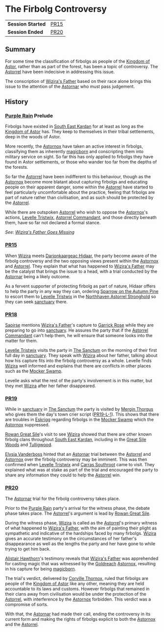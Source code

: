 # The Firbolg Controversy

|||
| --- | --- |
| **Session Started** | [PR15](../../sessions/completed/PR15.md) | storyline.2
| **Session Ended** | [PR20](../../sessions/completed/PR20.md) |

## Summary

For some time the classification of firbolgs as people of the [Kingdom of Astor](../../civilisations/kingdom-of-astor/kingdom-of-astor.md), rather than as part of the forest, has been a topic of controversy. The [Astorrel](../../organisations/astorrel/astorrel.md) have been indecisive in addressing this issue.

The conscription of [Wizira's Father](../../characters/wiziras-father.md) based on their race alone brings this issue to the attention of the [Astornar](../../organisations/astornar.md) who must pass judgement.

## History

### [Purple Rain](../../campaigns/C1-purple-rain.md) Prelude

Firbolgs have existed in [South East Kardan](../../places/regions/south-east-kardan.md) for at least as long as the [Kingdom of Astor](../../civilisations/kingdom-of-astor/kingdom-of-astor.md) has. They keep to themselves in their tribal settlements, deep in the woods of Astor.

More recently, the [Astornox](../../organisations/astornox/astornox.md) have taken an active interest in firbolgs, classifying them as inherently [magicborn](../../civilisations/kingdom-of-astor/magicborn.md) and conscripting them into military service on sight. So far this has only applied to firbolgs they have found in Astor settlements, or those who wander too far from the depths of the forests.

So far the [Astorrel](../../organisations/astorrel/astorrel.md) have been indifferent to this behaviour, though as the [Astornox](../../organisations/astornox/astornox.md) become more blatant about capturing firbolgs and educating people on their apparent danger, some within the [Astorrel](../../organisations/astorrel/astorrel.md) have started to feel particularly uncomfortable about the practice, feeling that firbolgs are part of nature rather than civilisation, and as such should be protected by the [Astorrel](../../organisations/astorrel/astorrel.md).

While there are outspoken [Astorrel](../../organisations/astorrel/astorrel.md) who wish to oppose the [Astornox](../../organisations/astornox/astornox.md)'s actions, [Levelle Tristwix](../../characters/levelle-tristwix.md), [Astorrel Commandant](../../organisations/astorrel/ranks/astorrel-commandant.md), and those directly beneath them, have so far not declared a formal stance.

*See: [Wizira's Father Goes Missing](wiziras-father-goes-missing.md)*

### [PR15](../../sessions/completed/PR15.md)

When [Wizira](../../characters/wizira.md) meets [Darjonkaargeac Hidaar](../../characters/darjonkaargeac-hidaar.md), the party become aware of the firbolg controversy and the two opposing views present within the [Astornox](../../organisations/astornox/astornox.md) and [Astorrel](../../organisations/astorrel/astorrel.md). They explain that what has happened to [Wizira's Father](../../characters/wiziras-father.md) may be the catalyst that brings the issue to a head, with a trial conducted by the [Astornar](../../organisations/astornar.md) being a likely outcome.

As a fervent supporter of protecting firbolg as part of nature, Hidaar offers to help the party in any way they can, ordering [Sparrow on the Autumn Pine](../../characters/sparrow-on-the-autumn-pine.md) to escort them to [Levelle Tristwix](../../characters/levelle-tristwix.md) in the [Northhaven Astorrel Stronghold](../../places/strongholds/northhaven-astorrel-stronghold.md) so they can seek [sanctuary](../../organisations/astorrel/sanctuary.md) there.

### [PR18](../../sessions/completed/PR18.md)

[Saoirse](../../../astarus/people/saoirse.md) mentions [Wizira's Father](../../characters/wiziras-father.md)'s capture to [Garrick Rose](../../characters/garrick-rose.md) while they are preparing to go into [sanctuary](../../organisations/astorrel/sanctuary.md). He assures the party that if the [Astorrel Commandant](../../organisations/astorrel/ranks/astorrel-commandant.md) can't help them, he will ensure that someone looks into the matter for them.

[Levelle Tristwix](../../characters/levelle-tristwix.md) visits the party in [The Sanctum](../../places/buildings/the-sanctum.md) on the morning of their first full day in [sanctuary](../../organisations/astorrel/sanctuary.md). They speak with [Wizira](../../characters/wizira.md) about her father, talking about how his capture fits into the firbolg controversy as a whole. Levelle finds [Wizira](../../characters/wizira.md) well informed and explains that there are conflicts in other places such as the [Mocker Swamp](../../places/forests/mocker-swamp.md).

Levelle asks what the rest of the party's involvement is in this matter, but they met [Wizira](../../characters/wizira.md) after her father disappeared.

### [PR19](../../sessions/completed/PR19.md)

While in [sanctuary](../../organisations/astorrel/sanctuary.md) in [The Sanctum](../../places/buildings/the-sanctum.md) the party is visited by [Mergin Thorgus](../../characters/mergin-thorgus.md) who gives them the day's town crier script ([PR19-L-1](../../papers/letters/PR19-L-1.md)). This shows that there are troubles in [Eskrigg](../../places/cities/eskrigg.md) regarding firbolgs in the [Mocker Swamp](../../places/forests/mocker-swamp.md) which the [Astornox](../../organisations/astornox/astornox.md) suppressed.

[Rowan Great Sile](../../characters/rowan-great-sile.md)'s visit to see [Wizira](../../characters/wizira.md) showed that there are other known firbolg clans throughout [South East Kardan](../../places/regions/south-east-kardan.md), including in the [Great Sile Woods](../../places/forests/great-sile-woods.md) and [Tulligwood](../../places/forests/tulligwood.md).

[Elysia Vanderboss](../../characters/elysia-vanderboss.md) hinted that an [Astornar](../../organisations/astornar.md) trial between the [Astorrel](../../organisations/astorrel/astorrel.md) and [Astornox](../../organisations/astornox/astornox.md) over the firbolg controversy may be imminent. This was then confirmed when [Levelle Tristwix](../../characters/levelle-tristwix.md) and [Carras Southroot](../../characters/carras-southroot.md) came to visit. They explained what was at stake as part of the trial and encouraged the party to share any information they could to help the [Astorrel](../../organisations/astorrel/astorrel.md) win.

### [PR20](../../sessions/completed/PR20.md)

The [Astornar](../../organisations/astornar.md) trial for the firbolg controversy takes place.

Prior to the [Purple Rain](../../campaigns/C1-purple-rain.md) party's arrival for the witness phase, the debate phase takes place. The [Astorrel](../../organisations/astorrel/astorrel.md)'s argument is lead by [Rowan Great Sile](../../characters/rowan-great-sile.md).

During the witness phase, [Wizira](../../characters/wizira.md) is called as the [Astorrel](../../organisations/astorrel/astorrel.md)'s primary witness of what happened to [Wizira's Father](../../characters/wiziras-father.md), with the aim of painting their plight as sympathetic and indicative of the hardships faced by many firbolgs. [Wizira](../../characters/wizira.md) gives an accurate testimony on the circumstances of her father's disappearance as well as the lengths the party and her have gone to while trying to get him back.

[Alistair Hawthorn](../../characters/alistair-hawthorn.md)'s testimony reveals that [Wizira's Father](../../characters/wiziras-father.md) was apprehended for casting magic that was witnessed by the [Goldreach](../../civilisations/kingdom-of-astor/SETTLEMENTS/GOLDREACH/README.md) [Astornox](../../organisations/astornox/astornox.md), resulting in his capture for being [magicborn](../../civilisations/kingdom-of-astor/magicborn.md).

The trial's verdict, delivered by [Corville Thornox](../../characters/corville-thornox.md), ruled that firbolgs are people of the [Kingdom of Astor](../../civilisations/kingdom-of-astor/kingdom-of-astor.md) like any other, meaning they are held accountable to its laws and customs. However firbolgs that remained in their clans away from civilisation would be under the protection of the [Astorrel](../../organisations/astorrel/astorrel.md), with interference by the [Astornox](../../organisations/astornox/astornox.md) forbidden. This verdict was a compromise of sorts.

With that, the [Astornar](../../organisations/astornar.md) had made their call, ending the controversy in its current form and making the rights of firbolgs explicit to both the [Astornox](../../organisations/astornox/astornox.md) and the [Astorrel](../../organisations/astorrel/astorrel.md).
